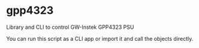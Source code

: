 # gpp4323

Library and CLI to control GW-Instek GPP4323 PSU

You can run this script as a CLI app or import it and call
the objects directly.

